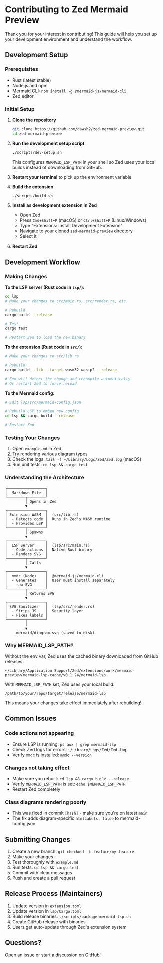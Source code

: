 # Contributing to Zed Mermaid Preview

Thank you for your interest in contributing! This guide will help you set up your development environment and understand the workflow.

## Development Setup

### Prerequisites
- Rust (latest stable)
- Node.js and npm
- Mermaid CLI: `npm install -g @mermaid-js/mermaid-cli`
- Zed editor

### Initial Setup

1. **Clone the repository**
   ```bash
   git clone https://github.com/dawsh2/zed-mermaid-preview.git
   cd zed-mermaid-preview
   ```

2. **Run the development setup script**
   ```bash
   ./scripts/dev-setup.sh
   ```

   This configures `MERMAID_LSP_PATH` in your shell so Zed uses your local builds instead of downloading from GitHub.

3. **Restart your terminal** to pick up the environment variable

4. **Build the extension**
   ```bash
   ./scripts/build.sh
   ```

5. **Install as development extension in Zed**
   - Open Zed
   - Press `Cmd+Shift+P` (macOS) or `Ctrl+Shift+P` (Linux/Windows)
   - Type "Extensions: Install Development Extension"
   - Navigate to your cloned `zed-mermaid-preview` directory
   - Select it

6. **Restart Zed**

## Development Workflow

### Making Changes

**To the LSP server (Rust code in `lsp/`):**
```bash
cd lsp
# Make your changes to src/main.rs, src/render.rs, etc.

# Rebuild
cargo build --release

# Test
cargo test

# Restart Zed to load the new binary
```

**To the extension (Rust code in `src/`):**
```bash
# Make your changes to src/lib.rs

# Rebuild
cargo build --lib --target wasm32-wasip2 --release

# Zed will detect the change and recompile automatically
# Or restart Zed to force reload
```

**To the Mermaid config:**
```bash
# Edit lsp/src/mermaid-config.json

# Rebuild LSP to embed new config
cd lsp && cargo build --release

# Restart Zed
```

### Testing Your Changes

1. Open `example.md` in Zed
2. Try rendering various diagram types
3. Check the logs: `tail -f ~/Library/Logs/Zed/Zed.log` (macOS)
4. Run unit tests: `cd lsp && cargo test`

### Understanding the Architecture

```
┌─────────────────┐
│  Markdown File  │
└────────┬────────┘
         │ Opens in Zed
         ▼
┌─────────────────┐
│ Extension WASM  │  (src/lib.rs)
│  - Detects code │  Runs in Zed's WASM runtime
│  - Provides LSP │
└────────┬────────┘
         │ Spawns
         ▼
┌─────────────────┐
│  LSP Server     │  (lsp/src/main.rs)
│  - Code actions │  Native Rust binary
│  - Renders SVG  │
└────────┬────────┘
         │ Calls
         ▼
┌─────────────────┐
│  mmdc (Node)    │  @mermaid-js/mermaid-cli
│  - Generates    │  User must install separately
│    raw SVG      │
└────────┬────────┘
         │ Returns SVG
         ▼
┌─────────────────┐
│ SVG Sanitizer   │  (lsp/src/render.rs)
│  - Strips JS    │  Security layer
│  - Fixes labels │
└────────┬────────┘
         │
         ▼
    .mermaid/diagram.svg (saved to disk)
```

### Why MERMAID_LSP_PATH?

Without the env var, Zed uses the cached binary downloaded from GitHub releases:
```
~/Library/Application Support/Zed/extensions/work/mermaid-preview/mermaid-lsp-cache/v0.1.24/mermaid-lsp
```

With `MERMAID_LSP_PATH` set, Zed uses your local build:
```
/path/to/your/repo/target/release/mermaid-lsp
```

This means your changes take effect immediately after rebuilding!

## Common Issues

### Code actions not appearing
- Ensure LSP is running: `ps aux | grep mermaid-lsp`
- Check Zed logs for errors: `~/Library/Logs/Zed/Zed.log`
- Verify `mmdc` is installed: `mmdc --version`

### Changes not taking effect
- Make sure you rebuilt: `cd lsp && cargo build --release`
- Verify `MERMAID_LSP_PATH` is set: `echo $MERMAID_LSP_PATH`
- Restart Zed completely

### Class diagrams rendering poorly
- This was fixed in commit `[hash]` - make sure you're on latest `main`
- The fix adds diagram-specific `htmlLabels: false` to mermaid-config.json

## Submitting Changes

1. Create a new branch: `git checkout -b feature/my-feature`
2. Make your changes
3. Test thoroughly with `example.md`
4. Run tests: `cd lsp && cargo test`
5. Commit with clear messages
6. Push and create a pull request

## Release Process (Maintainers)

1. Update version in `extension.toml`
2. Update version in `lsp/Cargo.toml`
3. Build release binaries: `./scripts/package-mermaid-lsp.sh`
4. Create GitHub release with binaries
5. Users get auto-update through Zed's extension system

## Questions?

Open an issue or start a discussion on GitHub!
